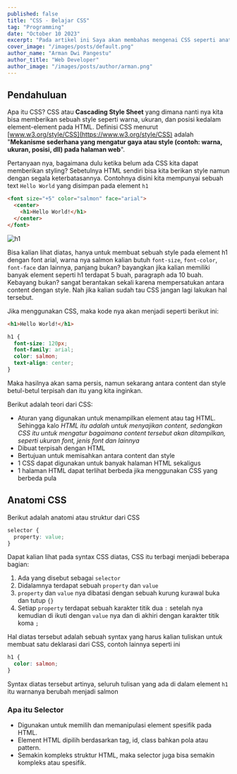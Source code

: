 ```yaml
---
published: false
title: "CSS - Belajar CSS"
tag: "Programming"
date: "October 10 2023"
excerpt: "Pada artikel ini Saya akan membahas mengenai CSS seperti anatomi, penempatan dan lainnya"
cover_image: "/images/posts/default.png"
author_name: "Arman Dwi Pangestu"
author_title: "Web Developer"
author_image: "/images/posts/author/arman.png"
---
```


## Pendahuluan

Apa itu CSS? CSS atau **Cascading Style Sheet** yang dimana nanti nya kita bisa memberikan sebuah style seperti warna, ukuran, dan posisi kedalam element-element pada HTML. Definisi CSS menurut [www.w3.org/style/CSS](https://www.w3.org/style/CSS) adalah "**Mekanisme sederhana yang mengatur gaya atau style (contoh: warna, ukuran, posisi, dll) pada halaman web**".

Pertanyaan nya, bagaimana dulu ketika belum ada CSS kita dapat memberikan styling? Sebetulnya HTML sendiri bisa kita berikan style namun dengan segala keterbatasannya. Contohnya disini kita mempunyai sebuah text `Hello World` yang disimpan pada element `h1`

```html
<font size="+5" color="salmon" face="arial">
  <center>
    <h1>Hello World!</h1>
  </center>
</font>
```

![h1](/images/posts/assets/belajar_css/h1.png)

Bisa kalian lihat diatas, hanya untuk membuat sebuah style pada element h1 dengan font arial, warna nya salmon kalian butuh `font-size`, `font-color`, `font-face` dan lainnya, panjang bukan? bayangkan jika kalian memiliki banyak element seperti h1 terdapat 5 buah, paragraph ada 10 buah. Kebayang bukan? sangat berantakan sekali karena mempersatukan antara content dengan style. Nah jika kalian sudah tau CSS jangan lagi lakukan hal tersebut.

Jika menggunakan CSS, maka kode nya akan menjadi seperti berikut ini:

```html
<h1>Hello World!</h1>
```

```css
h1 {
  font-size: 120px;
  font-family: arial;
  color: salmon;
  text-align: center;
}
```

Maka hasilnya akan sama persis, namun sekarang antara content dan style betul-betul terpisah dan itu yang kita inginkan.

Berikut adalah teori dari CSS:

- Aturan yang digunakan untuk menampilkan element atau tag HTML. Sehingga kalo _HTML itu adalah untuk menyajikan content, sedangkan CSS itu untuk mengatur bagaimana content tersebut akan ditampilkan, seperti ukuran font, jenis font dan lainnya_
- Dibuat terpisah dengan HTML
- Bertujuan untuk memisahkan antara content dan style
- 1 CSS dapat digunakan untuk banyak halaman HTML sekaligus
- 1 halaman HTML dapat terlihat berbeda jika menggunakan CSS yang berbeda pula

## Anatomi CSS

Berikut adalah anatomi atau struktur dari CSS

```css
selector {
  property: value;
}
```

Dapat kalian lihat pada syntax CSS diatas, CSS itu terbagi menjadi beberapa bagian:

1. Ada yang disebut sebagai `selector`
2. Didalamnya terdapat sebuah `property` dan `value`
3. `property` dan `value` nya dibatasi dengan sebuah kurung kurawal buka dan tutup `{}`
4. Setiap `property` terdapat sebuah karakter titik dua `:` setelah nya kemudian di ikuti dengan `value` nya dan di akhiri dengan karakter titik koma `;`

Hal diatas tersebut adalah sebuah syntax yang harus kalian tuliskan untuk membuat satu deklarasi dari CSS, contoh lainnya seperti ini

```css
h1 {
  color: salmon;
}
```

Syntax diatas tersebut artinya, seluruh tulisan yang ada di dalam element `h1` itu warnanya berubah menjadi salmon

### Apa itu Selector

- Digunakan untuk memilih dan memanipulasi element spesifik pada HTML.
- Element HTML dipilih berdasarkan tag, id, class bahkan pola atau pattern.
- Semakin kompleks struktur HTML, maka selector juga bisa semakin kompleks atau spesifik.
